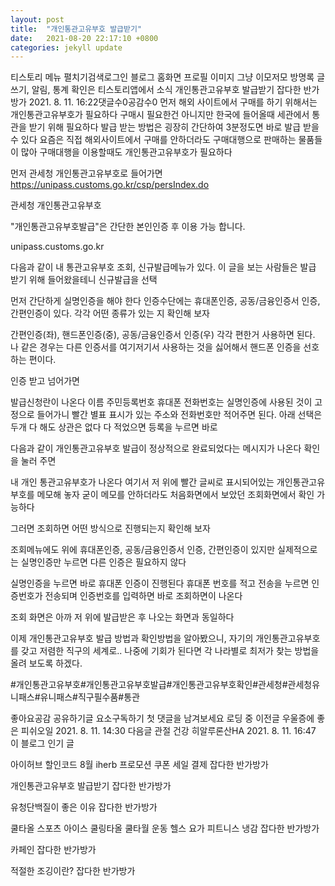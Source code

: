 ```yaml
---
layout: post
title:  "개인통관고유부호 발급받기"
date:   2021-08-20 22:17:10 +0800
categories: jekyll update
---
```

티스토리 메뉴 펼치기검색로그인
블로그 홈화면
프로필 이미지
그냥 이모저모
방명록
글쓰기, 알림, 통계 확인은 티스토리앱에서
소식
개인통관고유부호 발급받기
잡다한 반가방가
2021. 8. 11. 16:22댓글수0공감수0
먼저 해외 사이트에서 구매를 하기 위해서는 개인통관고유부호가 필요하다
구매시 필요한건 아니지만 한국에 들어올때 세관에서 통관을 받기 위해 필요하다
발급 받는 방법은 굉장히 간단하여 3분정도면 바로 발급 받을 수 있다
요즘은 직접 해외사이트에서 구매를 안하더라도 구매대행으로 판매하는 물품들이 많아 구매대행을 이용할때도 개인통관고유부호가 필요하다​

먼저 관세청 개인통관고유부호로 들어가면
https://unipass.customs.go.kr/csp/persIndex.do

 
관세청 개인통관고유부호

"개인통관고유부호발급"은 간단한 본인인증 후 이용 가능 합니다.

unipass.customs.go.kr
 


다음과 같이 내 통관고유부호 조회, 신규발급메뉴가 있다.
이 글을 보는 사람들은 발급 받기 위해 들어왔을테니 신규발급을 선택 

 


먼저 간단하게 실명인증을 해야 한다 
인증수단에는 휴대폰인증, 공동/금융인증서 인증, 간편인증이 있다. 
각각 어떤 종류가 있는 지 확인해 보자 

 




간편인증(좌), 핸드폰인증(중), 공동/금융인증서 인증(우)
각각 편한거 사용하면 된다. 
나 같은 경우는 다른 인증서를 여기저기서 사용하는 것을 싫어해서 핸드폰 인증을 선호하는 편이다. 


인증 받고 넘어가면 


발급신청란이 나온다 
이름 주민등록번호 휴대폰 전화번호는 실명인증에 사용된 것이 고정으로 들어가니 
빨간 별표 표시가 있는 주소와 전화번호만 적어주면 된다. 
아래 선택은 두개 다 해도 상관은 없다 
다 적었으면 등록을 누르면 바로 


다음과 같이 개인통관고유부호 발급이 정상적으로 완료되었다는 메시지가 나온다 
확인을 눌러 주면 


내 개인 통관고유부호가 나온다 여기서 저 위에 빨간 글씨로 표시되어있는 개인통관고유부호를 메모해 놓자 
굳이 메모를 안하더라도 처음화면에서 보았던 조회화면에서 확인 가능하다 


그러면 조회하면 어떤 방식으로 진행되는지 확인해 보자 

 


조회메뉴에도 위에 휴대폰인증, 공동/금융인증서 인증, 간편인증이 있지만 실제적으로는 실명인증만 누르면 다른 인증은 필요하지 않다 


실명인증을 누르면 바로 휴대폰 인증이 진행된다 
휴대폰 번호를 적고 전송을 누르면 인증번호가 전송되며 인증번호를 입력하면 바로 조회하면이 나온다 


조회 화면은 아까 저 위에 발급받은 후 나오는 화면과 동일하다 

이제 개인통관고유부호 발급 방법과 확인방법을 알아봤으니, 자기의 개인통관고유부호를 갖고 저렴한 직구의 세계로..
나중에 기회가 된다면 각 나라별로 최저가 찾는 방법을 올려 보도록 하겠다.

#개인통관고유부호#개인통관고유부호발급#개인통관고유부호확인#관세청#관세청유니패스#유니패스#직구필수품#통관

좋아요공감
공유하기글 요소구독하기
첫 댓글을 남겨보세요
로딩 중
이전글
우울증에 좋은 피쉬오일
2021. 8. 11. 14:30
다음글
관절 건강 히알루론산HA
2021. 8. 11. 16:47
이 블로그 인기 글

아이허브 할인코드 8월 iherb 프로모션 쿠폰 세일 결제
잡다한 반가방가

개인통관고유부호 발급받기
잡다한 반가방가

유청단백질이 좋은 이유
잡다한 반가방가

쿨타올 스포츠 아이스 쿨링타올 쿨타월 운동 헬스 요가 피트니스 냉감
잡다한 반가방가

카페인
잡다한 반가방가

적절한 조깅이란?
잡다한 반가방가